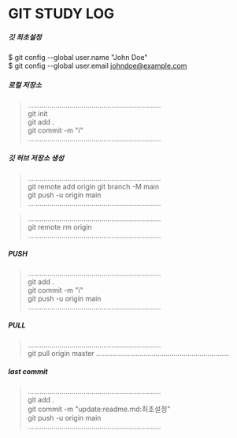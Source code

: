 # GIT STUDY LOG

##### 깃 최초설정
$ git config --global user.name "John Doe"  
$ git config --global user.email johndoe@example.com  


##### 로컬 저장소
> ...................................................................  
git init  
git add .  
git commit -m "i"  
> ...................................................................  

##### 깃 허브 저장소 생성
> ...................................................................  
git remote add origin 
git branch -M main  
git push -u origin main  
> ...................................................................  

> ...................................................................  
git remote rm origin  
> ...................................................................  




##### PUSH
> ...................................................................  
git add .  
git commit -m "i"  
git push -u origin main  
> ...................................................................  

##### PULL
> ...................................................................  
git pull origin master
> ...................................................................  





##### last commit
> ...................................................................  
git add .  
git commit -m "update:readme.md:최초설정"  
git push -u origin main  
> ...................................................................  




